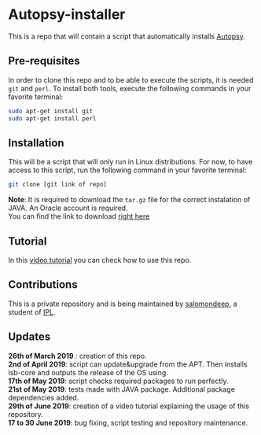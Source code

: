 # Autopsy-installer

This is a repo that will contain a script that automatically installs [Autopsy](https://www.sleuthkit.org/autopsy/).

## Pre-requisites

In order to clone this repo and to be able to execute the scripts, it is needed `git` and `perl`. To install both tools, execute the following commands in your favorite terminal:

```bash
sudo apt-get install git
sudo apt-get install perl
```

## Installation

This will be a script that will only run in Linux distributions. For now, to have access to this script, run the following command in your favorite terminal:

```bash
git clone [git link of repo]
```
**Note**: It is required to download the `tar.gz` file for the correct instalation of JAVA. An Oracle account is required. \
You can find the link to download [right here](https://www.oracle.com/technetwork/java/javase/downloads/index.html)

## Tutorial
In this [video tutorial](https://www.youtube.com/watch?v=uu4awYk2D3Q) you can check how to use this repo.

## Contributions
This is a private repository and is being maintained by [salomondeep](https://github.com/salomondeep), a student of [IPL](https://www.ipleiria.pt/).

## Updates
**26th of March 2019** : creation of this repo.\
**2nd of April 2019**: script can update&upgrade from the APT. Then installs lsb-core and outputs the release of the OS using. \
**17th of May 2019**: script checks required packages to run perfectly. \
**21st of May 2019**: tests made with JAVA package. Additional package dependencies added. \
**29th of June 2019**: creation of a video tutorial explaining the usage of this repository. \
**17 to 30 June 2019**: bug fixing, script testing and repository maintenance.
